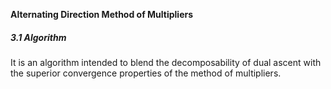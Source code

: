 **Alternating Direction Method of Multipliers**

##### 3.1 Algorithm

It is an algorithm intended to blend the decomposability of dual ascent with the superior convergence properties of the method of multipliers. 

